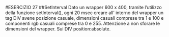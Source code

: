 #ESERCIZIO 27
##SetInterval
Dato un wrapper 600 x 400, tramite l’utilizzo della funzione setInterval(), ogni 20 msec creare all’ interno
del wrapper un tag DIV avene posizione casuale, dimensioni casuali comprese tra 1 e 100 e componenti rgb
casuali comprese tra 0 e 255. Attenzione a non sforare le dimensioni del wrapper. Sui DIV position:absolute.
